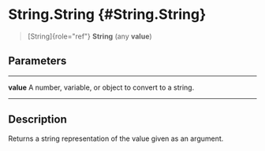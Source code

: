 String.String {#String.String}
=============

> [String]{role="ref"} **String** (any **value**)

Parameters
----------

  ----------- -------------------------------------------------------
  **value**   A number, variable, or object to convert to a string.
  ----------- -------------------------------------------------------

Description
-----------

Returns a string representation of the value given as an argument.

